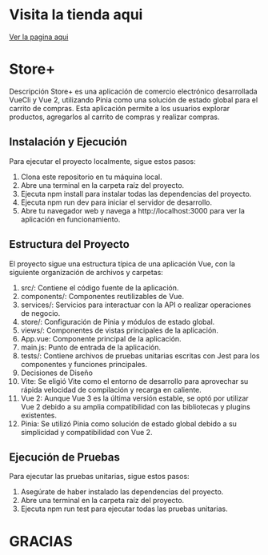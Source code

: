 # Visita la tienda aqui 
<a href='https://juandriko.github.io/Ecomerce-store/'> Ver la pagina aqui </a>

# Store+
Descripción
Store+ es una aplicación de comercio electrónico desarrollada VueCli y Vue 2, utilizando Pinia como una solución de estado global para el carrito de compras. Esta aplicación permite a los usuarios explorar productos, agregarlos al carrito de compras y realizar compras.

## Instalación y Ejecución
Para ejecutar el proyecto localmente, sigue estos pasos:

1. Clona este repositorio en tu máquina local.
2. Abre una terminal en la carpeta raíz del proyecto.
3. Ejecuta npm install para instalar todas las dependencias del proyecto.
4. Ejecuta npm run dev para iniciar el servidor de desarrollo.
5. Abre tu navegador web y navega a http://localhost:3000 para ver la aplicación en funcionamiento.

## Estructura del Proyecto
El proyecto sigue una estructura típica de una aplicación Vue, con la siguiente organización de archivos y carpetas:

1. src/: Contiene el código fuente de la aplicación.
2. components/: Componentes reutilizables de Vue.
3. services/: Servicios para interactuar con la API o realizar operaciones de negocio.
4. store/: Configuración de Pinia y módulos de estado global.
5. views/: Componentes de vistas principales de la aplicación.
6. App.vue: Componente principal de la aplicación.
7. main.js: Punto de entrada de la aplicación.
8. tests/: Contiene archivos de pruebas unitarias escritas con Jest para los componentes y funciones principales.
9. Decisiones de Diseño
10. Vite: Se eligió Vite como el entorno de desarrollo para aprovechar su rápida velocidad de compilación y recarga en caliente.
11. Vue 2: Aunque Vue 3 es la última versión estable, se optó por utilizar Vue 2 debido a su amplia compatibilidad con las bibliotecas y plugins existentes.
12. Pinia: Se utilizó Pinia como solución de estado global debido a su simplicidad y compatibilidad con Vue 2.

## Ejecución de Pruebas
Para ejecutar las pruebas unitarias, sigue estos pasos:

1. Asegúrate de haber instalado las dependencias del proyecto.
2. Abre una terminal en la carpeta raíz del proyecto.
3. Ejecuta npm run test para ejecutar todas las pruebas unitarias.

# GRACIAS
